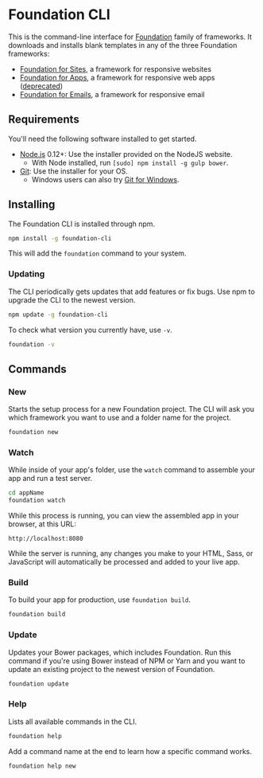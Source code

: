 # Foundation CLI

This is the command-line interface for [Foundation](https://foundation.zurb.com) family of frameworks. It downloads and installs blank templates in any of the three Foundation frameworks:

- [Foundation for Sites](https://foundation.zurb.com/sites), a framework for responsive websites
- [Foundation for Apps](https://foundation.zurb.com/apps), a framework for responsive web apps ([deprecated](https://github.com/zurb/foundation-apps#deprecation-notice))
- [Foundation for Emails](https://foundation.zurb.com/emails), a framework for responsive email

## Requirements

You'll need the following software installed to get started.

  * [Node.js](http://nodejs.org) 0.12+: Use the installer provided on the NodeJS website.
    * With Node installed, run `[sudo] npm install -g gulp bower`.
  * [Git](http://git-scm.com/downloads): Use the installer for your OS.
    * Windows users can also try [Git for Windows](http://git-for-windows.github.io/).

## Installing

The Foundation CLI is installed through npm.

```bash
npm install -g foundation-cli
```

This will add the `foundation` command to your system.

### Updating

The CLI periodically gets updates that add features or fix bugs. Use npm to upgrade the CLI to the newest version.

```bash
npm update -g foundation-cli
```

To check what version you currently have, use `-v`.

```bash
foundation -v
```

## Commands

### New

Starts the setup process for a new Foundation project. The CLI will ask you which framework you want to use and a folder name for the project.

```bash
foundation new
```

### Watch

While inside of your app's folder, use the `watch` command to assemble your app and run a test server.

```bash
cd appName
foundation watch
```

While this process is running, you can view the assembled app in your browser, at this URL:

```
http://localhost:8080
```

While the server is running, any changes you make to your HTML, Sass, or JavaScript will automatically be processed and added to your live app.

### Build

To build your app for production, use `foundation build`.

```bash
foundation build
```

### Update

Updates your Bower packages, which includes Foundation. Run this command if you're using Bower instead of NPM or Yarn and you want to update an existing project to the newest version of Foundation.

```bash
foundation update
```

### Help

Lists all available commands in the CLI.

```bash
foundation help
```

Add a command name at the end to learn how a specific command works.

```bash
foundation help new
```
